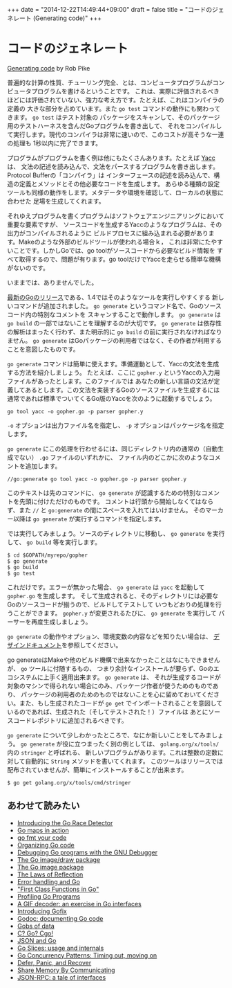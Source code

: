 +++
date = "2014-12-22T14:49:44+09:00"
draft = false
title = "コードのジェネレート (Generating code)"
+++

# コードのジェネレート
[Generating code](https://blog.golang.org/generate) by Rob Pike

普遍的な計算の性質、チューリング完全、とは、コンピュータプログラムがコンピュータプログラムを書けるということです。
これは、実際に評価されるべきほどには評価されていない、強力な考え方です。たとえば、これはコンパイラの定義の
大きな部分を占めています。また `go test` コマンドの動作にも関わってきます。 `go test` はテスト対象の
パッケージをスキャンして、そのパッケージ用のテストハーネスを含んだGoプログラムを書き出して、
それをコンパイルして実行します。現代のコンパイラは非常に速いので、このコストが高そうな一連の処理も
1秒以内に完了できます。

プログラムがプログラムを書く例は他にもたくさんあります。たとえば [Yacc](http://golang.org/cmd/yacc/) は、
文法の記述を読み込んで、文法をパースするプログラムを書き出します。Protocol Bufferの「コンパイラ」は
インターフェースの記述を読み込んで、構造の定義とメソッドとその他必要なコードを生成します。
あらゆる種類の設定ツールも同様の動作をします。メタデータや環境を確認して、ローカルの状態に合わせた
足場を生成してくれます。

それゆえプログラムを書くプログラムはソフトウェアエンジニアリングにおいて重要な要素ですが、
ソースコードを生成するYaccのようなプログラムは、その出力がコンパイルされるように
ビルドプロセスに組み込まれる必要があります。Makeのような外部のビルドツールが使われる場合ｋ，
これは非常にたやすいことです。しかしGoでは、go toolがソースコードから必要なビルド情報を
すべて取得するので、問題が有ります。go toolだけでYaccを走らせる簡単な機構がないのです。

いままでは、ありませんでした。

[最新のGoのリリース](http://blog.golang.org/go1.4)である、1.4ではそのようなツールを実行しやすくする
新しいコマンドが追加されました。 `go generate` というコマンド名で、Goのソースコード内の特別なコメントを
スキャンすることで動作します。 `go generate` は `go build` の一部ではないことを理解するのが大切です。
`go generate` は依存性の解析はまったく行わず、また明示的に `go build` の前に実行されなければなりません。
`go generate` はGoパッケージの利用者ではなく、その作者が利用することを意図したものです。

`go generate` コマンドは簡単に使えます。準備運動として、Yaccの文法を生成する方法を紹介しましょう。
たとえば、ここに `gopher.y` というYaccの入力用ファイルがあったとします。このファイルでは
あなたの新しい言語の文法が定義してあるとします。この文法を実装するGoのソースファイルを生成するには
通常であれば標準でついてくるGo版のYaccを次のように起動するでしょう。

```
go tool yacc -o gopher.go -p parser gopher.y
```

`-o` オプションは出力ファイル名を指定し、 `-p` オプションはパッケージ名を指定します。

`go generate` にこの処理を行わせるには、同じディレクトリ内の通常の（自動生成でない） `.go` ファイルのいずれかに、
ファイル内のどこかに次のようなコメントを追加します。

```
//go:generate go tool yacc -o gopher.go -p parser gopher.y
```

このテキストは先のコマンドに、 `go generate` が認識するための特別なコメントを先頭に付けただけのものです。
コメントは行頭から開始しなくてはならず、また `//` と `go:generate` の間にスペースを入れてはいけません。
そのマーカー以降は `go generate` が実行するコマンドを指定します。

では実行してみましょう。ソースのディレクトリに移動し、 `go generate` を実行して、 `go build` 等を実行します。

```
$ cd $GOPATH/myrepo/gopher
$ go generate
$ go build
$ go test
```

これだけです。エラーが無かった場合、 `go generate` は `yacc` を起動して `gopher.go` を生成します。
そして生成されると、そのディレクトリには必要なGoのソースコードが揃うので、ビルドしてテストして
いつもどおりの処理を行うことができます。 `gopher.y` が変更されるたびに、 `go generate` を実行して
パーサーを再度生成しましょう。

`go generate` の動作やオプション、環境変数の内容などを知りたい場合は、
[デザインドキュメント](http://golang.org/s/go1.4-generate)を参照してください。

go generateはMakeや他のビルド機構で出来なかったことはなにもできませんが、 `go` ツールに付随するもの、
つまり余計なインストールが要らず、Goのエコシステムに上手く適用出来ます。 `go generate` は、
それが生成するコードが対象のマシンで得られない場合にのみ、パッケージ作者が使うためのものであり、
パッケージの利用者のためのものではないことを心に留めておいてください。また、もし生成されたコードが
`go get` でインポートされることを意図しているのであれば、生成された（そしてテストされた！）ファイルは
あとにソースコードレポジトリに追加されるべきです。

`go generate` について少しわかったところで、なにか新しいことをしてみましょう。
`go generate` が役に立つまったく別の例としては、 `golang.org/x/tools/` 内の `stringer` と呼ばれる、
新しいプログラムがあります。これは整数の定数に対して自動的に `String` メソッドを書いてくれます。
このツールはリリースでは配布されていませんが、簡単にインストールすることが出来ます。

```
$ go get golang.org/x/tools/cmd/stringer
```



## あわせて読みたい

* [Introducing the Go Race Detector](https://blog.golang.org/race-detector)
* [Go maps in action](https://blog.golang.org/go-maps-in-action)
* [go fmt your code](https://blog.golang.org/go-fmt-your-code)
* [Organizing Go code](https://blog.golang.org/organizing-go-code)
* [Debugging Go programs with the GNU Debugger](https://blog.golang.org/debugging-go-programs-with-gnu-debugger)
* [The Go image/draw package](https://blog.golang.org/go-imagedraw-package)
* [The Go image package](https://blog.golang.org/go-image-package)
* [The Laws of Reflection](https://blog.golang.org/laws-of-reflection)
* [Error handling and Go](https://blog.golang.org/error-handling-and-go)
* ["First Class Functions in Go"](https://blog.golang.org/first-class-functions-in-go-and-new-go)
* [Profiling Go Programs](https://blog.golang.org/profiling-go-programs)
* [A GIF decoder: an exercise in Go interfaces](https://blog.golang.org/gif-decoder-exercise-in-go-interfaces)
* [Introducing Gofix](https://blog.golang.org/introducing-gofix)
* [Godoc: documenting Go code](https://blog.golang.org/godoc-documenting-go-code)
* [Gobs of data](https://blog.golang.org/gobs-of-data)
* [C? Go? Cgo!](https://blog.golang.org/c-go-cgo)
* [JSON and Go](https://blog.golang.org/json-and-go)
* [Go Slices: usage and internals](https://blog.golang.org/go-slices-usage-and-internals)
* [Go Concurrency Patterns: Timing out, moving on](https://blog.golang.org/go-concurrency-patterns-timing-out-and)
* [Defer, Panic, and Recover](https://blog.golang.org/defer-panic-and-recover)
* [Share Memory By Communicating](https://blog.golang.org/share-memory-by-communicating)
* [JSON-RPC: a tale of interfaces](https://blog.golang.org/json-rpc-tale-of-interfaces)
